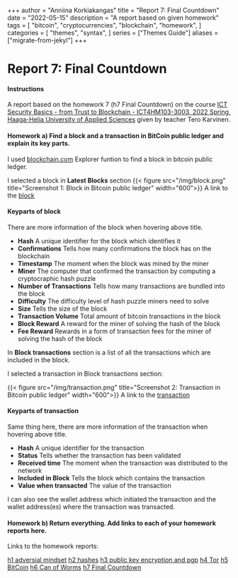 +++
author = "Anniina Korkiakangas"
title = "Report 7: Final Countdown"
date = "2022-05-15"
description = "A report based on given homework"
tags = [
    "bitcoin",
    "cryptocurrencies",
    "blockchain",
    "homework",
]
categories = [
    "themes",
    "syntax",
]
series = ["Themes Guide"]
aliases = ["migrate-from-jekyl"]
+++

# **Report 7: Final Countdown**
#### **Instructions**

A report based on the homework 7 (h7 Final Countdown) on the course
[ICT Security Basics - from Trust to Blockchain - ICT4HM103-3003, 2022 Spring, Haaga-Helia University of Applied Sciences](https://terokarvinen.com/2021/trust-to-blockchain-2022/) given by teacher Tero Karvinen.

#### **Homework a)** Find a block and a transaction in BitCoin public ledger and explain its key parts.

I used [blockchain.com](https://www.blockchain.com/explorer?view=btc) Explorer funtion to find a block in bitcoin public ledger. 

I selected a block in **Latest Blocks** section
{{< figure src="/img/block.png" title="Screenshot 1: Block in Bitcoin public ledger" width="600">}}
A link to the [block](https://www.blockchain.com/btc/block/00000000000000000008bce7ad903f0c644bcc9896c80dd776f13ab36581f8e4)

#### **Keyparts of block** 
There are more information of the block when hovering above title.

- **Hash** A unique identifier for the block which identifies it
- **Confirmations** Tells how many confirmations the block has on the blockchain 
- **Timestamp** The moment when the block was mined by the miner
- **Miner** The computer that confirmed the transaction by computing a cryptocraphic hash puzzle
- **Number of Transactions** Tells how many transactions are bundled into the block 
- **Difficulty** The difficulty level of hash puzzle miners need to solve
- **Size** Tells the size of the block
- **Transaction Volume** Total amount of bitcoin transactions in the block
- **Block Reward** A reward for the miner of solving the hash of the block
- **Fee Reward** Rewards in a form of transaction fees for the miner of solving the hash of the block

In **Block transactions** section is a list of all the transactions which are included in the block. 

I selected a transaction in Block transactions section: 

{{< figure src="/img/transaction.png" title="Screenshot 2: Transaction in Bitcoin public ledger" width="600">}}
A link to the [transaction](https://www.blockchain.com/btc/tx/fe5f0d4bcdc25127060398584e521f15c4be32a85eeb20e9fcb297f8c304c5c8)

#### **Keyparts of transaction** 
Same thing here, there are more information of the transaction when hovering above title.

- **Hash** A unique identifier for the transaction 
- **Status** Tells whether the transaction has been validated
- **Received time** The moment when the transaction was distributed to the network
- **Included in Block** Tells the block which contains the transaction
- **Value when transacted** The value of the transaction

I can also see the wallet address which initiated the transaction and the wallet address(es) where the transaction was transacted.

#### **Homework b) Return everything. Add links to each of your homework reports here.**

Links to the homework reports:

[h1 adversial mindset](https://anniina-korkiakangas.netlify.app/posts/report-1-adversarial-mindset/)
[h2 hashes](https://anniina-korkiakangas.netlify.app/posts/report-2-hashes/)
[h3 public key encryption and pgp](https://anniina-korkiakangas.netlify.app/posts/report-3-public-key-encryption-and-pgp/)
[h4 Tor](https://anniina-korkiakangas.netlify.app/posts/report-4-the-tor-browser/)
[h5 BitCoin](https://anniina-korkiakangas.netlify.app/posts/report-5-bitcoin/)
[h6 Can of Worms](https://anniina-korkiakangas.netlify.app/posts/report-6-can-of-worms/)
[h7 Final Countdown](https://anniina-korkiakangas.netlify.app/posts/report-7-final-countdown/)
